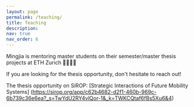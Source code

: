 ```yaml
---
layout: page
permalink: /teaching/
title: Teaching
description: 
nav: true
nav_order: 6
---
```


Mingjia is mentoring master students on their semester/master thesis projects at ETH Zurich :woman_student::man_student:

If you are looking for the thesis opportunity, don't hesitate to reach out!

The thesis opportunity on SiROP: [Strategic Interactions of Future Mobility Systems] (https://sirop.org/app/c62b4682-d2f1-460b-969c-6b739c36e6ea?_s=TwYdU2RY4vlQor-1&_k=TWKCQtaf6fBs5Xu6&4)
